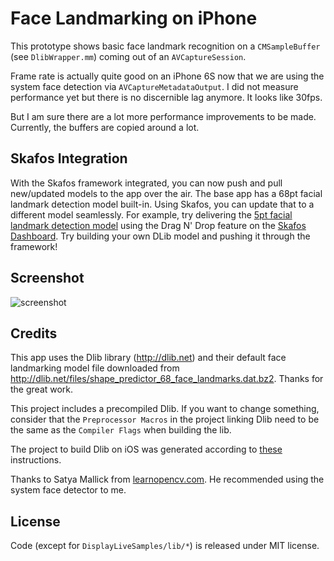 # Face Landmarking on iPhone

This prototype shows basic face landmark recognition on a ```CMSampleBuffer``` (see ```DlibWrapper.mm```) coming out of an ```AVCaptureSession```.

Frame rate is actually quite good on an iPhone 6S now that we are using the system face detection via ```AVCaptureMetadataOutput```.
I did not measure performance yet but there is no discernible lag anymore. It looks like 30fps. 

But I am sure there are a lot more performance improvements to be made. Currently, the buffers are copied around a lot.

## Skafos Integration
With the Skafos framework integrated, you can now push and pull new/updated models to the app over the air. The base app has a 68pt facial landmark detection model built-in. Using Skafos, you can update that to a different model seamlessly. For example, try delivering the [5pt facial landmark detection model](https://s3.amazonaws.com/skafos.example.data/FacialLandmarkDetection/shape_predictor_5_face_landmarks.dat.zip) using the Drag N' Drop feature on the [Skafos Dashboard](https://dashboard.metismachine.io). Try building your own DLib model and pushing it through the framework!

## Screenshot

![screenshot](screenshot.png)

## Credits

This app uses the Dlib library (<http://dlib.net>) and their default face landmarking model file downloaded from <http://dlib.net/files/shape_predictor_68_face_landmarks.dat.bz2>. Thanks for the great work.

This project includes a precompiled Dlib. If you want to change something, consider that the ```Preprocessor Macros``` in the project linking Dlib need to be the same as the ```Compiler Flags``` when building the lib.

The project to build Dlib on iOS was generated according to [these](http://stackoverflow.com/a/35058969/972993) instructions. 

Thanks to Satya Mallick from [learnopencv.com](http://www.learnopencv.com). He recommended using the system face detector to me.

## License

Code (except for ```DisplayLiveSamples/lib/*```) is released under MIT license.
